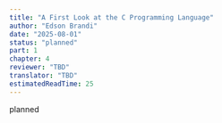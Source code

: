 ```yaml
---
title: "A First Look at the C Programming Language"
author: "Edson Brandi"
date: "2025-08-01"
status: "planned"
part: 1
chapter: 4
reviewer: "TBD"
translator: "TBD"
estimatedReadTime: 25
---
```


planned
